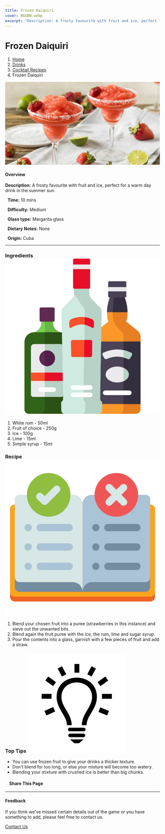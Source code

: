```yaml
---
title: Frozen Daiquiri
cover: BGGBW.webp
excerpt: "Description: A frosty favourite with fruit and ice, perfect for a warm day drink in the summer sun."
---
```


# Frozen Daiquiri

1.  [Home](/)
2.  [Drinks](drinks)
3.  [Cocktail Recipes](drinks/cocktailrecipes)
4.  Frozen Daiquiri

![](images/frozen-daiquiri.webp)

#### Overview

**Description:** A frosty favourite with fruit and ice, perfect for a warm day drink in the summer sun.

  **Time:** 10 mins

  **Difficulty:** Medium

  **Glass type:** Margarita glass

  **Dietary Notes:** None

  **Origin:** Cuba

* * *

### Ingredients ![target](images/liquor.webp)

1.  White rum - 50ml
2.  Fruit of choice - 250g
3.  Ice - 100g
4.  Lime - 15ml
5.  Simple syrup - 15ml

### Recipe ![target](images/rules.webp)

1.  Blend your chosen fruit into a puree (strawberries in this instance) and sieve out the unwanted bits.
2.  Blend again the fruit puree with the ice, the rum, lime and sugar syrup.
3.  Pour the contents into a glass, garnish with a few pieces of fruit and add a straw.

### Top Tips ![target](images/lightbulb.webp)

-   You can use frozen fruit to give your drinks a thicker texture.
-   Don't blend for too long, or else your misture will become too watery.
-   Blending your mixture with crushed ice is better than big chunks.

####     Share This Page

[](https://www.facebook.com/sharer/sharer.php?u=beergogglegames.co.uk/Drinks/CocktailRecipes/frozen-daiquiri)[](https://www.instagram.com/direct/new/)[](https://twitter.com/intent/tweet?url=beergogglegames.co.uk/Drinks/CocktailRecipes/frozen-daiquiri)

* * *

#### Feedback

If you think we've missed certain details out of the game or you have something to add, please feel free to contact us.

  
  
  
[Contact Us](contact)
